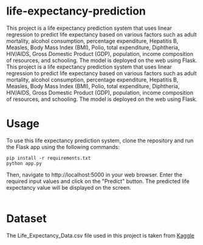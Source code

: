 # life-expectancy-prediction
This project is a life expectancy prediction system that uses linear regression to predict life expectancy based on various factors such as adult mortality, alcohol consumption, percentage expenditure, Hepatitis B, Measles, Body Mass Index (BMI), Polio, total expenditure, Diphtheria, HIV/AIDS, Gross Domestic Product (GDP), population, income composition of resources, and schooling. The model is deployed on the web using Flask.<br>This project is a life expectancy prediction system that uses linear regression to predict life expectancy based on various factors such as adult mortality, alcohol consumption, percentage expenditure, Hepatitis B, Measles, Body Mass Index (BMI), Polio, total expenditure, Diphtheria, HIV/AIDS, Gross Domestic Product (GDP), population, income composition of resources, and schooling. The model is deployed on the web using Flask.<br>

# Usage
To use this life expectancy prediction system, clone the repository and run the Flask app using the following commands:
```
pip install -r requirements.txt
python app.py
```
Then, navigate to http://localhost:5000 in your web browser. Enter the required input values and click on the "Predict" button. The predicted life expectancy value will be displayed on the screen.<br><br>

# Dataset<br>
The Life_Expectancy_Data.csv file used in this project is taken from [Kaggle](https://www.kaggle.com/datasets/kumarajarshi/life-expectancy-who)<br><br>
